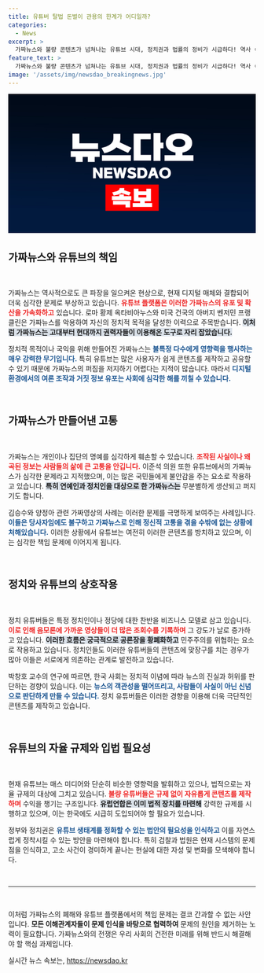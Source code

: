 ```yaml
---
title: 유튜버 탈법 돈벌이 관용의 한계가 어디일까?
categories:
  - News
excerpt: >
  가짜뉴스와 불량 콘텐츠가 넘쳐나는 유튜브 시대, 정치권과 법률의 정비가 시급하다! 역사 속 가짜뉴스의 위력을 아는가? 이제는 유튜브의 피해를 막고, 진실을守る 법안이 필요하다. 클릭해 더 알아보세요!
feature_text: >
  가짜뉴스와 불량 콘텐츠가 넘쳐나는 유튜브 시대, 정치권과 법률의 정비가 시급하다! 역사 속 가짜뉴스의 위력을 아는가? 이제는 유튜브의 피해를 막고, 진실을守る 법안이 필요하다. 클릭해 더 알아보세요!
image: '/assets/img/newsdao_breakingnews.jpg'
---
```


<p><img src="/assets/img/newsdao_breakingnews.jpg" alt="koreaapp 속보" /></p>

<h2 data-ke-size="size26">가짜뉴스와 유튜브의 책임</h2>

<p data-ke-size="size16">&nbsp;</p>

<p>가짜뉴스는 역사적으로도 큰 파장을 일으켜온 현상으로, 현재 디지털 매체와 결합되어 더욱 심각한 문제로 부상하고 있습니다. <b><span style="color: #ee2323;">유튜브 플랫폼은 이러한 가짜뉴스의 유포 및 확산을 가속화하고</span></b> 있습니다. 로마 황제 옥타비아누스와 미국 건국의 아버지 벤저민 프랭클린은 가짜뉴스를 악용하여 자신의 정치적 목적을 달성한 이력으로 주목받습니다. <b><span style="background-color: #21538527;">이처럼 가짜뉴스는 고대부터 현대까지 권력자들이 이용해온 도구로 자리 잡았습니다.</span></b></p>

<p>정치적 목적이나 국익을 위해 만들어진 가짜뉴스는 <b><span style="color: #1a5490;">불특정 다수에게 영향력을 행사하는 매우 강력한 무기입니다.</span></b> 특히 유튜브는 많은 사용자가 쉽게 콘텐츠를 제작하고 공유할 수 있기 때문에 가짜뉴스의 퍼짐을 저지하기 어렵다는 지적이 많습니다. 따라서 <b><span style="color: #1a5490;">디지털 환경에서의 여론 조작과 거짓 정보 유포는 사회에 심각한 해를 끼칠 수 있습니다.</span></b></p>

<p data-ke-size="size16">&nbsp;</p>

<h2 data-ke-size="size26">가짜뉴스가 만들어낸 고통</h2>

<p data-ke-size="size16">&nbsp;</p>

<p>가짜뉴스는 개인이나 집단의 명예를 심각하게 훼손할 수 있습니다. <b><span style="color: #ee2323;">조작된 사실이나 왜곡된 정보는 사람들의 삶에 큰 고통을 안깁니다.</span></b> 이준석 의원 또한 유튜브에서의 가짜뉴스가 심각한 문제라고 지적했으며, 이는 많은 국민들에게 불안감을 주는 요소로 작용하고 있습니다. <b><span style="background-color: #21538527;">특히 연예인과 정치인을 대상으로 한 가짜뉴스는</span></b> 무분별하게 생산되고 퍼지기도 합니다.</p>

<p>김승수와 양정아 관련 가짜영상의 사례는 이러한 문제를 극명하게 보여주는 사례입니다. <b><span style="color: #1a5490;">이들은 당사자임에도 불구하고 가짜뉴스로 인해 정신적 고통을 겪을 수밖에 없는 상황에 처해있습니다.</span></b> 이러한 상황에서 유튜브는 여전히 이러한 콘텐츠를 방치하고 있으며, 이는 심각한 책임 문제에 이어지게 됩니다.</p>

<p data-ke-size="size16">&nbsp;</p>

<h2 data-ke-size="size26">정치와 유튜브의 상호작용</h2>

<p data-ke-size="size16">&nbsp;</p>

<p>정치 유튜버들은 특정 정치인이나 정당에 대한 찬반을 비즈니스 모델로 삼고 있습니다. <b><span style="color: #ee2323;">이로 인해 음모론에 가까운 영상들이 더 많은 조회수를 기록하며</span></b> 그 강도가 날로 증가하고 있습니다. <b><span style="background-color: #21538527;">이러한 흐름은 궁극적으로 공론장을 황폐화하고</span></b> 민주주의를 위협하는 요소로 작용하고 있습니다. 정치인들도 이러한 유튜버들의 콘텐츠에 맞장구를 치는 경우가 많아 이들은 서로에게 의존하는 관계로 발전하고 있습니다.</p>

<p>박창호 교수의 연구에 따르면, 한국 사회는 정치적 이념에 따라 뉴스의 진실과 허위를 판단하는 경향이 있습니다. 이는 <b><span style="color: #1a5490;">뉴스의 객관성을 떨어뜨리고, 사람들이 사실이 아닌 신념으로 판단하게 만들 수 있습니다.</span></b> 정치 유튜버들은 이러한 경향을 이용해 더욱 극단적인 콘텐츠를 제작하고 있습니다.</p>

<p data-ke-size="size16">&nbsp;</p>

<h2 data-ke-size="size26">유튜브의 자율 규제와 입법 필요성</h2>

<p data-ke-size="size16">&nbsp;</p>

<p>현재 유튜브는 매스 미디어와 단순히 비슷한 영향력을 발휘하고 있으나, 법적으로는 자율 규제의 대상에 그치고 있습니다. <b><span style="color: #ee2323;">불량 유튜버들은 규제 없이 자유롭게 콘텐츠를 제작하며</span></b> 수익을 챙기는 구조입니다. <b><span style="background-color: #21538527;">유럽연합은 이미 법적 장치를 마련해</span></b> 강력한 규제를 시행하고 있으며, 이는 한국에도 시급히 도입되어야 할 필요가 있습니다.</p>

<p>정부와 정치권은 <b><span style="color: #1a5490;">유튜브 생태계를 정화할 수 있는 법안의 필요성을 인식하고</span></b> 이를 자연스럽게 정착시킬 수 있는 방안을 마련해야 합니다. 특히 검찰과 법원은 현재 시스템의 문제점을 인식하고, 고소 사건이 경미하게 끝나는 현실에 대한 자성 및 변화를 모색해야 합니다.</p>

<p data-ke-size="size16">&nbsp;</p>

<hr />

<p data-ke-size="size16">&nbsp;</p>

<p>이처럼 가짜뉴스의 폐해와 유튜브 플랫폼에서의 책임 문제는 결코 간과할 수 없는 사안입니다. <b>모든 이해관계자들이 문제 인식을 바탕으로 협력하여</b> 문제의 원인을 제거하는 노력이 필요합니다. 가짜뉴스와의 전쟁은 우리 사회의 건전한 미래를 위해 반드시 해결해야 할 핵심 과제입니다.</p>
실시간 뉴스 속보는, <a href="https://newsdao.kr" rel="dofollow">https://newsdao.kr</a>


